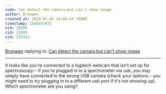 ```yaml
---
node: Can detect the camara,but can't show image
author: Bronwen
created_at: 2019-01-02 14:04:32 +0000
timestamp: 1546437872
nid: 18045
cid: 21609
uid: 237313
---
```




[Bronwen](../profile/Bronwen) replying to: [Can detect the camara,but can't show image](../notes/JHYeh/01-02-2019/can-detect-the-camara-but-can-t-show-image)

----
It looks like you're connected to a logitech webcam that isn't set up for spectroscopy-- if you're plugged in to a spectrometer via usb, you may simply have connected to the wrong USB camera (check your options-- you might need to try plugging in to a different usb port if it's not showing up). Which spectrometer are you using? 